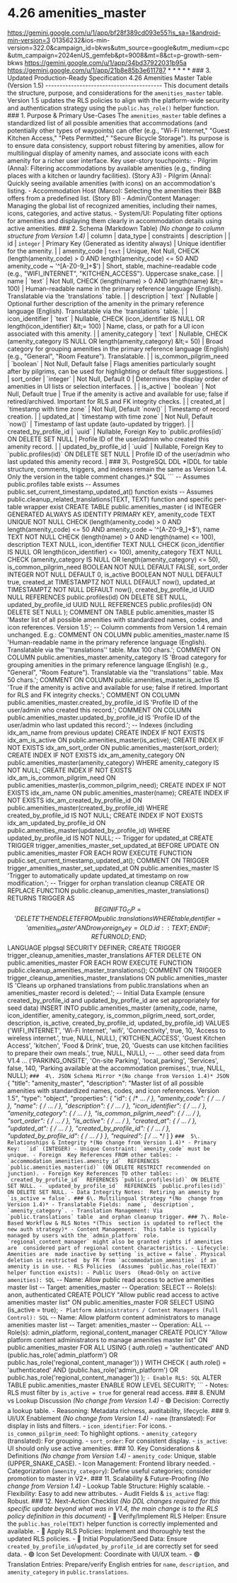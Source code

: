 # 4.26 amenities_master

  
https://gemini.google.com/u/1/app/bf28f389cd093e55?is_sa=1&android-min-version=3
01356232&ios-min-version=322.0&campaign_id=bkws&utm_source=google&utm_medium=cpc
&utm_campaign=2024enUS_gemfeb&pt=9008&mt=8&ct=p-growth-sem-bkws 
https://gemini.google.com/u/1/app/34bd37922031b95a 
https://gemini.google.com/u/1/app/21b8e85b3e611787 * * * * * ### 3\. Updated 
Production-Ready Specification 4.26 Amenities Master Table (Version 1.5) 
----------------------------------------- This document details the structure, 
purpose, and considerations for the `amenities_master` table. Version 1.5 
updates the RLS policies to align with the platform-wide security and 
authentication strategy using the `public.has_role()` helper function. ### 1\. 
Purpose & Primary Use-Cases The `amenities_master` table defines a standardized 
list of all possible amenities that accommodations (and potentially other types 
of waypoints) can offer (e.g., "Wi-Fi Internet," "Guest Kitchen Access," "Pets 
Permitted," "Secure Bicycle Storage"). Its purpose is to ensure data 
consistency, support robust filtering by amenities, allow for multilingual 
display of amenity names, and associate icons with each amenity for a richer 
user interface. Key user-story touchpoints: - Pilgrim (Anna): Filtering 
accommodations by available amenities (e.g., finding places with a kitchen or 
laundry facilities). (Story A3) - Pilgrim (Anna): Quickly seeing available 
amenities (with icons) on an accommodation's listing. - Accommodation Host 
(Marco): Selecting the amenities their B&amp;B offers from a predefined list. 
(Story B1) - Admin/Content Manager: Managing the global list of recognized 
amenities, including their names, icons, categories, and active status. - 
System/UI: Populating filter options for amenities and displaying them clearly 
in accommodation details using active amenities. ### 2\. Schema (Markdown 
Table) *(No change to column structure from Version 1.4)* | column | data_type 
| constraints | description | | id | `integer` | Primary Key (Generated as 
identity always) | Unique identifier for the amenity. | | amenity_code | `text` 
| Unique, Not Null, CHECK (length(amenity_code) > 0 AND length(amenity_code) 
&lt;= 50 AND amenity_code ~ '^[A-Z0-9_]+$') | Short, stable, machine-readable 
code (e.g., "WIFI_INTERNET", "KITCHEN_ACCESS"). Uppercase snake_case. | | name 
| `text` | Not Null, CHECK (length(name) > 0 AND length(name) &lt;= 100) | 
Human-readable name in the primary reference language (English). Translatable 
via the `translations` table. | | description | `text` | Nullable | Optional 
further description of the amenity in the primary reference language (English). 
Translatable via the `translations` table. | | icon_identifier | `text` | 
Nullable, CHECK (icon_identifier IS NULL OR length(icon_identifier) &lt;= 100) 
| Name, class, or path for a UI icon associated with this amenity. | | 
amenity_category | `text` | Nullable, CHECK (amenity_category IS NULL OR 
length(amenity_category) &lt;= 50) | Broad category for grouping amenities in 
the primary reference language (English) (e.g., "General", "Room Feature"). 
Translatable. | | is_common_pilgrim_need | `boolean` | Not Null, Default false 
| Flags amenities particularly sought after by pilgrims, can be used for 
highlighting or default filter suggestions. | | sort_order | `integer` | Not 
Null, Default 0 | Determines the display order of amenities in UI lists or 
selection interfaces. | | is_active | `boolean` | Not Null, Default true | True 
if the amenity is active and available for use; false if retired/archived. 
Important for RLS and FK integrity checks. | | created_at | `timestamp with 
time zone` | Not Null, Default `now()` | Timestamp of record creation. | | 
updated_at | `timestamp with time zone` | Not Null, Default `now()` | Timestamp 
of last update (auto-updated by trigger). | | created_by_profile_id | `uuid` | 
Nullable, Foreign Key to `public.profiles(id)` ON DELETE SET NULL | Profile ID 
of the user/admin who created this amenity record. | | updated_by_profile_id | 
`uuid` | Nullable, Foreign Key to `public.profiles(id)` ON DELETE SET NULL | 
Profile ID of the user/admin who last updated this amenity record. | ### 3\. 
PostgreSQL DDL *(DDL for table structure, comments, triggers, and indexes 
remain the same as Version 1.4. Only the version in the table comment 
changes.)* SQL ``` -- Assumes public.profiles table exists -- Assumes 
public.set_current_timestamp_updated_at() function exists -- Assumes 
public.cleanup_related_translations(TEXT, TEXT) function and specific per-table 
wrapper exist CREATE TABLE public.amenities_master ( id INTEGER GENERATED 
ALWAYS AS IDENTITY PRIMARY KEY, amenity_code TEXT UNIQUE NOT NULL CHECK 
(length(amenity_code) > 0 AND length(amenity_code) <= 50 AND amenity_code ~ 
'^[A-Z0-9_]+$'), name TEXT NOT NULL CHECK (length(name) > 0 AND length(name) <= 
100), description TEXT NULL, icon_identifier TEXT NULL CHECK (icon_identifier 
IS NULL OR length(icon_identifier) <= 100), amenity_category TEXT NULL CHECK 
(amenity_category IS NULL OR length(amenity_category) <= 50), 
is_common_pilgrim_need BOOLEAN NOT NULL DEFAULT FALSE, sort_order INTEGER NOT 
NULL DEFAULT 0, is_active BOOLEAN NOT NULL DEFAULT true, created_at TIMESTAMPTZ 
NOT NULL DEFAULT now(), updated_at TIMESTAMPTZ NOT NULL DEFAULT now(), 
created_by_profile_id UUID NULL REFERENCES public.profiles(id) ON DELETE SET 
NULL, updated_by_profile_id UUID NULL REFERENCES public.profiles(id) ON DELETE 
SET NULL ); COMMENT ON TABLE public.amenities_master IS 'Master list of all 
possible amenities with standardized names, codes, and icon references. Version 
1.5'; -- Column comments from Version 1.4 remain unchanged. E.g.: COMMENT ON 
COLUMN public.amenities_master.name IS 'Human-readable name in the primary 
reference language (English). Translatable via the ''translations'' table. Max 
100 chars.'; COMMENT ON COLUMN public.amenities_master.amenity_category IS 
'Broad category for grouping amenities in the primary reference language 
(English) (e.g., "General", "Room Feature"). Translatable via the 
''translations'' table. Max 50 chars.'; COMMENT ON COLUMN 
public.amenities_master.is_active IS 'True if the amenity is active and 
available for use; false if retired. Important for RLS and FK integrity 
checks.'; COMMENT ON COLUMN public.amenities_master.created_by_profile_id IS 
'Profile ID of the user/admin who created this record.'; COMMENT ON COLUMN 
public.amenities_master.updated_by_profile_id IS 'Profile ID of the user/admin 
who last updated this record.'; -- Indexes (including idx_am_name from previous 
update) CREATE INDEX IF NOT EXISTS idx_am_is_active ON 
public.amenities_master(is_active); CREATE INDEX IF NOT EXISTS 
idx_am_sort_order ON public.amenities_master(sort_order); CREATE INDEX IF NOT 
EXISTS idx_am_amenity_category ON public.amenities_master(amenity_category) 
WHERE amenity_category IS NOT NULL; CREATE INDEX IF NOT EXISTS 
idx_am_is_common_pilgrim_need ON 
public.amenities_master(is_common_pilgrim_need); CREATE INDEX IF NOT EXISTS 
idx_am_name ON public.amenities_master(name); CREATE INDEX IF NOT EXISTS 
idx_am_created_by_profile_id ON public.amenities_master(created_by_profile_id) 
WHERE created_by_profile_id IS NOT NULL; CREATE INDEX IF NOT EXISTS 
idx_am_updated_by_profile_id ON public.amenities_master(updated_by_profile_id) 
WHERE updated_by_profile_id IS NOT NULL; -- Trigger for updated_at CREATE 
TRIGGER trigger_amenities_master_set_updated_at BEFORE UPDATE ON 
public.amenities_master FOR EACH ROW EXECUTE FUNCTION 
public.set_current_timestamp_updated_at(); COMMENT ON TRIGGER 
trigger_amenities_master_set_updated_at ON public.amenities_master IS 'Trigger 
to automatically update updated_at timestamp on row modification.'; -- Trigger 
for orphan translation cleanup CREATE OR REPLACE FUNCTION 
public.cleanup_amenities_master_translations() RETURNS TRIGGER AS $$ BEGIN IF 
TG_OP = 'DELETE' THEN DELETE FROM public.translations WHERE table_identifier = 
'amenities_master' AND row_foreign_key = OLD.id::TEXT; END IF; RETURN OLD; END; 
$$ LANGUAGE plpgsql SECURITY DEFINER; CREATE TRIGGER 
trigger_cleanup_amenities_master_translations AFTER DELETE ON 
public.amenities_master FOR EACH ROW EXECUTE FUNCTION 
public.cleanup_amenities_master_translations(); COMMENT ON TRIGGER 
trigger_cleanup_amenities_master_translations ON public.amenities_master IS 
'Cleans up orphaned translations from public.translations when an 
amenities_master record is deleted.'; -- Initial Data Example (ensure 
created_by_profile_id and updated_by_profile_id are set appropriately for seed 
data) INSERT INTO public.amenities_master (amenity_code, name, icon_identifier, 
amenity_category, is_common_pilgrim_need, sort_order, description, is_active, 
created_by_profile_id, updated_by_profile_id) VALUES ('WIFI_INTERNET', 'Wi-Fi 
Internet', 'wifi', 'Connectivity', true, 10, 'Access to wireless internet.', 
true, NULL, NULL), ('KITCHEN_ACCESS', 'Guest Kitchen Access', 'kitchen', 'Food 
& Drink', true, 20, 'Guests can use kitchen facilities to prepare their own 
meals.', true, NULL, NULL), -- ... other seed data from V1.4 ... 
('PARKING_ONSITE', 'On-site Parking', 'local_parking', 'Services', false, 140, 
'Parking available at the accommodation premises.', true, NULL, NULL); ``` ### 
4\. JSON Schema Mirror *(No change from Version 1.4)* JSON ``` { "title": 
"amenity_master", "description": "Master list of all possible amenities with 
standardized names, codes, and icon references. Version 1.5", "type": "object", 
"properties": { "id": { /* ... */ }, "amenity_code": { /* ... */ }, "name": { 
/* ... */ }, "description": { /* ... */ }, "icon_identifier": { /* ... */ }, 
"amenity_category": { /* ... */ }, "is_common_pilgrim_need": { /* ... */ }, 
"sort_order": { /* ... */ }, "is_active": { /* ... */ }, "created_at": { /* ... 
*/ }, "updated_at": { /* ... */ }, "created_by_profile_id": { /* ... */ }, 
"updated_by_profile_id": { /* ... */ } }, "required": [ /* ... */ ] } ``` ### 
5\. Relationships & Integrity *(No change from Version 1.4)* - Primary Key: 
`id` (INTEGER) - Unique Constraint: `amenity_code` must be unique. - Foreign 
Key References FROM other tables: - `accommodation_amenities.amenity_id` 
REFERENCES `public.amenities_master(id)` (ON DELETE RESTRICT recommended on 
junction). - Foreign Key References TO other tables: - `created_by_profile_id` 
REFERENCES `public.profiles(id)` ON DELETE SET NULL. - `updated_by_profile_id` 
REFERENCES `public.profiles(id)` ON DELETE SET NULL. - Data Integrity Notes: 
Retiring an amenity by `is_active = false`. ### 6\. Multilingual Strategy *(No 
change from Version 1.4)* - Translatable Fields: `name`, `description`, 
`amenity_category`. - Translation Management: Via `public.translations` table 
and orphan cleanup trigger. ### 7\. Role-Based Workflow & RLS Notes *(This 
section is updated to reflect the new auth strategy)* - Content Management: 
This table is typically managed by users with the `admin_platform` role. 
`regional_content_manager` might also be granted rights if amenities are 
considered part of regional content characteristics. - Lifecycle: Amenities are 
made inactive by setting `is_active = false`. Physical deletion is restricted 
by FK from `accommodation_amenities` if an amenity is in use. - RLS Policies 
(Assumes `public.has_role(TEXT)` helper function exists): - Public Users 
(Read-Only on active amenities): SQL ``` -- Name: Allow public read access to 
active amenities master list -- Target: amenities_master -- Operation: SELECT 
-- Role(s): anon, authenticated CREATE POLICY "Allow public read access to 
active amenities master list" ON public.amenities_master FOR SELECT USING 
(is_active = true); ``` - Platform Administrators / Content Managers (Full 
Control): SQL ``` -- Name: Allow platform content administrators to manage 
amenities master list -- Target: amenities_master -- Operation: ALL -- Role(s): 
admin_platform, regional_content_manager CREATE POLICY "Allow platform content 
administrators to manage amenities master list" ON public.amenities_master FOR 
ALL USING ( auth.role() = 'authenticated' AND 
(public.has_role('admin_platform') OR 
public.has_role('regional_content_manager')) ) WITH CHECK ( auth.role() = 
'authenticated' AND (public.has_role('admin_platform') OR 
public.has_role('regional_content_manager')) ); ``` - Enable RLS: SQL ``` ALTER 
TABLE public.amenities_master ENABLE ROW LEVEL SECURITY; ``` - Notes: RLS must 
filter by `is_active = true` for general read access. ### 8\. ENUM vs Lookup 
Discussion *(No change from Version 1.4)* - 🟢 Decision: Correctly a lookup 
table. - Reasoning: Metadata richness, auditability, lifecycle. ### 9\. UI/UX 
Enablement *(No change from Version 1.4)* - `name` (translated): For display in 
lists and filters. - `icon_identifier`: For icons. - `is_common_pilgrim_need`: 
To highlight options. - `amenity_category` (translated): For grouping. - 
`sort_order`: For consistent display. - `is_active`: UI should only use active 
amenities. ### 10\. Key Considerations & Definitions *(No change from Version 
1.4)* - `amenity_code`: Unique, stable (UPPER_SNAKE_CASE). - Icon Management: 
Frontend library needed. - Categorization (`amenity_category`): Define useful 
categories; consider promotion to master in V2+. ### 11\. Scalability & 
Future-Proofing *(No change from Version 1.4)* - Lookup Table Structure: Highly 
scalable. - Flexibility: Easy to add new attributes. - Audit Fields & 
`is_active` flag: Robust. ### 12\. Next-Action Checklist *(No DDL changes 
required for this specific update beyond what was in V1.4, the main change is 
to the RLS policy definition in this document)* - 🔴 Verify/Implement RLS 
Helper: Ensure the `public.has_role(TEXT)` helper function is correctly 
implemented and available. - 🔴 Apply RLS Policies: Implement and thoroughly 
test the updated RLS policies. - 🔴 Initial Population/Seed Data: Ensure 
`created_by_profile_id`/`updated_by_profile_id` are correctly set for seed 
data. - 🟢 Icon Set Development: Coordinate with UI/UX team. - 🟢 Translation 
Entries: Prepare/verify English entries for `name`, `description`, and 
`amenity_category` in `public.translations`. 
